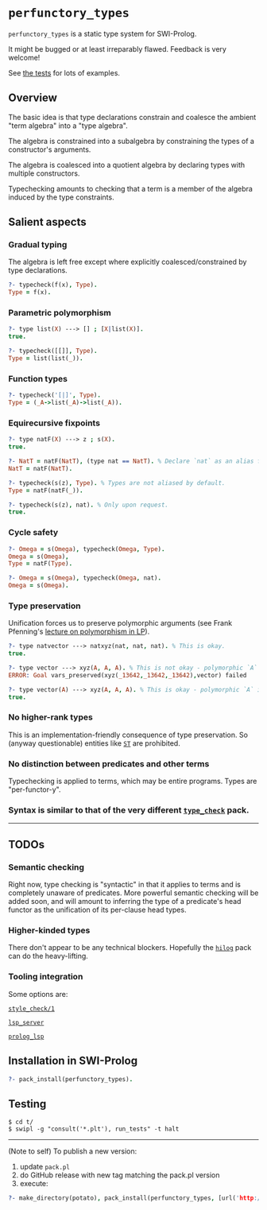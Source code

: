 # `perfunctory_types`

`perfunctory_types` is a static type system for SWI-Prolog.

It might be bugged or at least irreparably flawed. Feedback is very welcome!

See [the tests](t/) for lots of examples.

## Overview

The basic idea is that type declarations constrain and coalesce the ambient "term algebra" into a "type algebra".

The algebra is constrained into a subalgebra by constraining the types of a constructor's arguments.

The algebra is coalesced into a quotient algebra by declaring types with multiple constructors.

Typechecking amounts to checking that a term is a member of the algebra induced by the type constraints.


## Salient aspects

### Gradual typing

The algebra is left free except where explicitly coalesced/constrained by type declarations.

```prolog
?- typecheck(f(x), Type).
Type = f(x).
```

### Parametric polymorphism

```prolog
?- type list(X) ---> [] ; [X|list(X)].
true.

?- typecheck([[]], Type).
Type = list(list(_)).
```

### Function types

```prolog
?- typecheck('[|]', Type).
Type = (_A->list(_A)->list(_A)).
```

### Equirecursive fixpoints

```prolog
?- type natF(X) ---> z ; s(X).
true.

?- NatT = natF(NatT), (type nat == NatT). % Declare `nat` as an alias for `natF(natF(...))`.
NatT = natF(NatT).

?- typecheck(s(z), Type). % Types are not aliased by default.
Type = natF(natF(_)).

?- typecheck(s(z), nat). % Only upon request.
true.
```

### Cycle safety

```prolog
?- Omega = s(Omega), typecheck(Omega, Type).
Omega = s(Omega),
Type = natF(Type).

?- Omega = s(Omega), typecheck(Omega, nat).
Omega = s(Omega).
```

### Type preservation

Unification forces us to preserve polymorphic arguments (see Frank Pfenning's [lecture on polymorphism in LP](https://www.cs.cmu.edu/~fp/courses/lp/lectures/10-poly.pdf)).

```prolog
?- type natvector ---> natxyz(nat, nat, nat). % This is okay.
true.

?- type vector ---> xyz(A, A, A). % This is not okay - polymorphic `A` is not preserved.
ERROR: Goal vars_preserved(xyz(_13642,_13642,_13642),vector) failed

?- type vector(A) ---> xyz(A, A, A). % This is okay - polymorphic `A` is preserved.
true.
```

### No higher-rank types

This is an implementation-friendly consequence of type preservation. So (anyway questionable) entities like [`ST`](https://wiki.haskell.org/Monad/ST) are prohibited.

### No distinction between predicates and other terms

Typechecking is applied to terms, which may be entire programs. Types are "per-functor-y".

### Syntax is similar to that of the very different [`type_check`](https://www.swi-prolog.org/pack/list?p=type_check) pack.

---

## TODOs

### Semantic checking

Right now, type checking is "syntactic" in that it applies to terms and is completely unaware of predicates. More powerful semantic checking will be added soon, and will amount to inferring the type of a predicate's head functor as the unification of its per-clause head types.

### Higher-kinded types

There don't appear to be any technical blockers. Hopefully the [`hilog`](https://us.swi-prolog.org/pack/list?p=hilog) pack can do the heavy-lifting.

### Tooling integration

Some options are:

[`style_check/1`](https://www.swi-prolog.org/pldoc/man?predicate=style_check/1)

[`lsp_server`](https://www.swi-prolog.org/pack/list?p=lsp_server)

[`prolog_lsp`](https://www.swi-prolog.org/pack/list?p=prolog_lsp)

## Installation in SWI-Prolog

```prolog
?- pack_install(perfunctory_types).
```

## Testing

```shell
$ cd t/
$ swipl -g "consult('*.plt'), run_tests" -t halt
```

---

(Note to self) To publish a new version:
1. update `pack.pl`
2. do GitHub release with new tag matching the pack.pl version
3. execute:
```prolog
?- make_directory(potato), pack_install(perfunctory_types, [url('http://github.com/GeoffChurch/perfunctory_types/archive/13.17.zip'), package_directory(potato)]).
```
